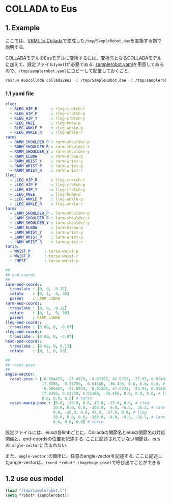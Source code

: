 # COLLADA to Eus

## 1. Example

ここでは、[VRML to Collada](https://github.com/Naoki-Hiraoka/rtmros_beginner_tutorial/blob/master/model_conversion_beginner_tutorial/VRML_to_Collada.md)で生成した`/tmp/SampleRobot.dae`を変換する例で説明する.

COLLADAモデルをEusモデルに変換するには、変換元となるCOLLADAモデルに加えて、設定ファイル(`yaml`)が必要である. [samplerobot.yaml](https://github.com/Naoki-Hiraoka/rtmros_beginner_tutorial/blob/master/model_conversion_beginner_tutorial/sample_model_conversion/models/samplerobot.yaml)を用意してあるので、`/tmp/samplerobot.yaml`にコピーして配置しておくこと.
```bash
rosrun euscollada collada2eus -I /tmp/SampleRobot.dae -C /tmp/samplerobot.yaml -O /tmp/samplerobot.l
```

### 1.1 yaml file
```yaml
rleg:
  - RLEG_HIP_R      : rleg-crotch-r
  - RLEG_HIP_P      : rleg-crotch-p
  - RLEG_HIP_Y      : rleg-crotch-y
  - RLEG_KNEE       : rleg-knee-p
  - RLEG_ANKLE_P    : rleg-ankle-p
  - RLEG_ANKLE_R    : rleg-ankle-r
rarm:
  - RARM_SHOULDER_P : rarm-shoulder-p
  - RARM_SHOULDER_R : rarm-shoulder-r
  - RARM_SHOULDER_Y : rarm-shoulder-y
  - RARM_ELBOW      : rarm-elbow-p
  - RARM_WRIST_Y    : rarm-wrist-y
  - RARM_WRIST_P    : rarm-wrist-p
  - RARM_WRIST_R    : rarm-wrist-r
lleg:
  - LLEG_HIP_R      : lleg-crotch-r
  - LLEG_HIP_P      : lleg-crotch-p
  - LLEG_HIP_Y      : lleg-crotch-y
  - LLEG_KNEE       : lleg-knee-p
  - LLEG_ANKLE_P    : lleg-ankle-p
  - LLEG_ANKLE_R    : lleg-ankle-r
larm:
  - LARM_SHOULDER_P : larm-shoulder-p
  - LARM_SHOULDER_R : larm-shoulder-r
  - LARM_SHOULDER_Y : larm-shoulder-y
  - LARM_ELBOW      : larm-elbow-p
  - LARM_WRIST_Y    : larm-wrist-y
  - LARM_WRIST_P    : larm-wrist-p
  - LARM_WRIST_R    : larm-wrist-r
torso:
  - WAIST_P      : torso-waist-p
  - WAIST_R      : torso-waist-r
  - CHEST        : torso-waist-y

##
## end-coords
##
larm-end-coords:
  translate : [0, 0, -0.12]
  rotate    : [0, 1,  0, 90]
  parent    : LARM_LINK6
rarm-end-coords:
  translate : [0, 0, -0.12]
  rotate    : [0, 1,  0, 90]
  parent    : RARM_LINK6
lleg-end-coords:
  translate : [0.00, 0, -0.07]
rleg-end-coords:
  translate : [0.00, 0, -0.07]
head-end-coords:
  translate : [0.08, 0, 0.13]
  rotate    : [0, 1, 0, 90]

##
## reset-pose
##
angle-vector:
  reset-pose : [-0.004457, -21.6929, -0.01202, 47.6723, -25.93, 0.014025, # rleg
                17.8356, -9.13759, -6.61188, -36.456, 0.0, 0.0, 0.0, # rarm
                -0.004457, -21.6929, -0.01202, 47.6723, -25.93, 0.014025, # lleg
                17.8356, 9.13759, 6.61188, -36.456, 0.0, 0.0, 0.0, # larm
                0.0, 0.0, 0.0] # torso
  reset-manip-pose : [0.0, -20.0, 0.0, 47.0, -27.0, 0.0, # rleg
                     30.0, 0.0, 0.0, -100.0,  9.0, -6.5,  36.5, # rarm
                     0.0, -20.0, 0.0, 47.0, -27.0, 0.0, # lleg
                     30.0, 0.0, 0.0, -100.0, -9.0, -6.5, -36.5, # larm
                     0.0, 0.0, 0.0] # torso
```

設定ファイルには、eusの各limbごとに、Colladaの関節名とeusの関節名の対応関係と、end-coordsの位置を記述する. ここに記述されていない関節は、eusの`:angle-vector`に含まれない.

また、`angle-vector:`の箇所に、任意のangle-vectorを記述する. ここに記述したangle-vectorは、`(send *robot* :hogehoge-pose)`で呼び出すことができる

## 1.2 use eus model
```lisp
(load "/tmp/samplerobot.l")
(setq *robot* (samplerobot))
```